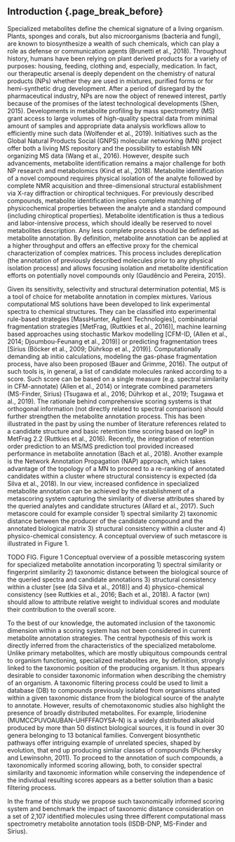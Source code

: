 ## Introduction {.page_break_before}

Specialized metabolites define the chemical signature of a living organism.
Plants, sponges and corals, but also microorganisms (bacteria and fungi), are known to biosynthesize a wealth of such chemicals, which can play a role as defense or communication agents (Brunetti et al., 2018).
Throughout history, humans have been relying on plant derived products for a variety of purposes: housing, feeding, clothing and, especially, medication.
In fact, our therapeutic arsenal is deeply dependent on the chemistry of natural products (NPs) whether they are used in mixtures, purified forms or for hemi-synthetic drug development.
After a period of disregard by the pharmaceutical industry, NPs are now the object of renewed interest, partly because of the promises of the latest technological developments (Shen, 2015).
Developments in metabolite profiling by mass spectrometry (MS) grant access to large volumes of high-quality spectral data from minimal amount of samples and appropriate data analysis workflows allow to efficiently mine such data (Wolfender et al., 2019).
Initiatives such as the Global Natural Products Social (GNPS) molecular networking (MN) project offer both a living MS repository and the possibility to establish MN organizing MS data (Wang et al., 2016).
However, despite such advancements, metabolite identification remains a major challenge for both NP research and metabolomics (Kind et al., 2018).
Metabolite identification of a novel compound requires physical isolation of the analyte followed by complete NMR acquisition and three-dimensional structural establishment via X-ray diffraction or chiroptical techniques.
For previously described compounds, metabolite identification implies complete matching of physicochemical properties between the analyte and a standard compound (including chiroptical properties).
Metabolite identification is thus a tedious and labor-intensive process, which should ideally be reserved to novel metabolites description. Any less complete process should be defined as metabolite annotation.
By definition, metabolite annotation can be applied at a higher throughput and offers an effective proxy for the chemical characterization of complex matrices.
This process includes dereplication (the annotation of previously described molecules prior to any physical isolation process) and allows focusing isolation and metabolite identification efforts on potentially novel compounds only (Gaudêncio and Pereira, 2015).


Given its sensitivity, selectivity and structural determination potential, MS is a tool of choice for metabolite annotation in complex mixtures.
Various computational MS solutions have been developed to link experimental spectra to chemical structures. They can be classified into experimental rule-based strategies [MassHunter, Agilent Technologies], combinatorial fragmentation strategies [MetFrag, (Ruttkies et al., 2016)], machine learning based approaches using stochastic Markov modelling [CFM-ID, (Allen et al., 2014; Djoumbou-Feunang et al., 2019)] or predicting fragmentation trees [Sirius (Böcker et al., 2009; Dührkop et al., 2019)].
Computationally demanding ab initio calculations, modeling the gas-phase fragmentation process, have also been proposed (Bauer and Grimme, 2016).
The output of such tools is, in general, a list of candidate molecules ranked according to a score.
Such score can be based on a single measure (e.g. spectral similarity in CFM-annotate) (Allen et al., 2014) or integrate combined parameters (MS-Finder, Sirius) (Tsugawa et al., 2016; Dührkop et al., 2019; Tsugawa et al., 2019).
The rationale behind comprehensive scoring systems is that orthogonal information (not directly related to spectral comparison) should further strengthen the metabolite annotation process.
This has been illustrated in the past by using the number of literature references related to a candidate structure and basic retention time scoring based on logP in MetFrag 2.2 (Ruttkies et al., 2016).
Recently, the integration of retention order prediction to an MS/MS prediction tool provided increased performance in metabolite annotation (Bach et al., 2018).
Another example is the Network Annotation Propagation (NAP) approach, which takes advantage of the topology of a MN to proceed to a re-ranking of annotated candidates within a cluster where structural consistency is expected (da Silva et al., 2018).
In our view, increased confidence in specialized metabolite annotation can be achieved by the establishment of a metascoring system capturing the similarity of diverse attributes shared by the queried analytes and candidate structures (Allard et al., 2017).
Such metascore could for example consider 1) spectral similarity 2) taxonomic distance between the producer of the candidate compound and the annotated biological matrix 3) structural consistency within a cluster and 4) physico-chemical consistency.
A conceptual overview of such metascore is illustrated in Figure 1.


TODO FIG.
Figure 1 Conceptual overview of a possible metascoring system for specialized metabolite annotation incorporating 1) spectral similarity or fingerprint similarity 2) taxonomic distance between the biological source of the queried spectra and candidate annotations 3) structural consistency within a cluster [see (da Silva et al., 2018)] and 4) physico-chemical consistency (see Ruttkies et al., 2016; Bach et al., 2018). A factor (wn) should allow to attribute relative weight to individual scores and modulate their contribution to the overall score.

To the best of our knowledge, the automated inclusion of the taxonomic dimension within a scoring system has not been considered in current metabolite annotation strategies.
The central hypothesis of this work is directly inferred from the characteristics of the specialized metabolome.
Unlike primary metabolites, which are mostly ubiquitous compounds central to organism functioning, specialized metabolites are, by definition, strongly linked to the taxonomic position of the producing organism.
It thus appears desirable to consider taxonomic information when describing the chemistry of an organism.
A taxonomic filtering process could be used to limit a database (DB) to compounds previously isolated from organisms situated within a given taxonomic distance from the biological source of the analyte to annotate.
However, results of chemotaxonomic studies also highlight the presence of broadly distributed metabolites.
For example, liriodenine (MUMCCPUVOAUBAN-UHFFFAOYSA-N) is a widely distributed alkaloid produced by more than 50 distinct biological sources, it is found in over 30 genera belonging to 13 botanical families.
Convergent biosynthetic pathways offer intriguing example of unrelated species, shaped by evolution, that end up producing similar classes of compounds (Pichersky and Lewinsohn, 2011).
To proceed to the annotation of such compounds, a taxonomically informed scoring allowing, both, to consider spectral similarity and taxonomic information while conserving the independence of the individual resulting scores appears as a better solution than a basic filtering process.

In the frame of this study we propose such taxonomically informed scoring system and benchmark the impact of taxonomic distance consideration on a set of 2,107 identified molecules using three different computational mass spectrometry metabolite annotation tools (ISDB-DNP, MS-Finder and Sirius).